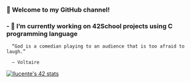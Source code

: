 ###         👋 Welcome to my GitHub channel! 
###         - 🔭 I’m currently working on 42School projects using C programming language

      “God is a comedian playing to an audience that is too afraid to laugh.”

      ― Voltaire


[![llucente's 42 stats](https://badge42.herokuapp.com/api/stats/llucente?privacyEmail=true&darkmode=true)](https://github.com/keiji11/badge42)
